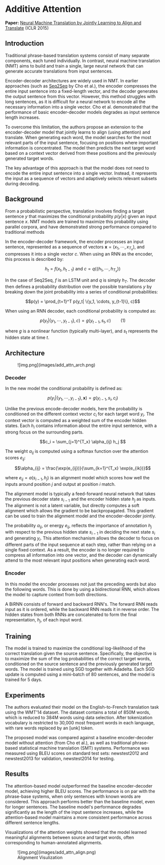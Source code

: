 # Additive Attention

**Paper:** [Neural Machine Translation by Jointly Learning to Align and Translate](https://arxiv.org/abs/1409.0473) (ICLR 2015)

## Introduction

Traditional phrase-based translation systems consist of many separate components, each tuned individually. In contrast, neural machine translation (NMT) aims to build and train a single, large neural network that can generate accurate translations from input sentences.

Encoder-decoder architectures are widely used in NMT. In earlier approaches (such as [Seq2Seq](seq2seq.md) by Cho et al.), the encoder compresses the entire input sentence into a fixed-length vector, and the decoder generates the output sentence from this vector. However, this method struggles with long sentences, as it is difficult for a neural network to encode all the necessary information into a single vector. Cho et al. demonstrated that the performance of basic encoder-decoder models degrades as input sentence length increases.

To overcome this limitation, the authors propose an extension to the encoder-decoder model that jointly learns to align (using attention) and translate. When generating each word, the model searches for the most relevant parts of the input sentence, focusing on positions where important information is concentrated. The model then predicts the next target word based on a context vector derived from these positions and the previously generated target words.

The key advantage of this approach is that the model does not need to encode the entire input sentence into a single vector. Instead, it represents the input as a sequence of vectors and adaptively selects relevant subsets during decoding.

## Background

From a probabilistic perspective, translation involves finding a target sentence $y$ that maximizes the conditional probability $p(y|x)$ given an input sentence $x$. NMT models are trained to maximize this probability using parallel corpora, and have demonstrated strong performance compared to traditional methods

In the encoder-decoder framework, the encoder processes an input sentence, represented as a sequence of vectors $\mathbf{x} = (x_1, \cdots, x_{T_x})$, and compresses it into a single vector $c$. When using an RNN as the encoder, this process is described by:

$$ h_t = f(x_t, h_{t-1}) \text{ and } c = q(\{h_1, \cdots, h_{T_x}\}) $$

In the case of Seq2Seq, $f$ is an LSTM unit and $q$ is simply $h_T$. The decoder then defines a probability distribution over the possible translations $y$ by breaking down the joint probability into a series of conditional probabilities:

$$p(y) = \prod_{t=1}^T p(y_t| \{y_1, \cdots, y_{t-1}\}, c)$$

When using an RNN decoder, each conditional probability is computed as:

$$
p(y_t| \{y_1, \cdots, y_{t-1}\}, c) = g(y_{t-1}, s_t, c) \qquad (1)
$$

where $g$ is a nonlinear function (typically multi-layer), and $s_t$ represents the hidden state at time $t$.

## Architecture

<figure markdown="span">
    ![img.png](images/add_attn_arch.png)
</figure>

### Decoder

In the new model the conditional probability is defined as:

$$ p(y_i| \{y_1, \cdots, y_{i-1}\}, \mathbf{x}) = g(y_{i-1}, s_i, c_i) $$

Unlike the previous encode-decoder models, here the probability is conditioned on the different context vector $c_i$ for each target word $y_i$. The context vector is computed as a weighted sum of the encoder hidden states. Each $h_i$ contains information about the entire input sentence, with a strong focus on the surrounding parts.

$$c_i = \sum_{j=1}^{T_x} \alpha_{ij} h_j $$

The weight $\alpha_{ij}$ is computed using a softmax function over the attention scores $e_{ij}$:

$$\alpha_{ij} = \frac{\exp(e_{ij})}{\sum_{k=1}^{T_x} \exp(e_{ik})}$$

where $e_{ij}=a(s_{i-1}, h_j)$ is an alignment model which scores how well the inputs around position $j$ and output at position $i$ match.

The alignment model is typically a feed-forward neural network that takes the previous decoder state $s_{i-1}$ and the encoder hidden state $h_j$ as inputs. The alignment is not a latent variable, but directly computes a soft alignment which allows the gradient to be backpropagated. This gradient can be used to train the alignment model and the encoder-decoder jointly.

The probability $\alpha_{ij}$, or energy $e_{ij}$, reflects the importance of annotation $h_j$ with respect to the previous hidden state $s_{i-1}$ in deciding the next state $s_i$ and generating $y_i$. This attention mechanism allows the decoder to focus on different parts of the input sequence at each step, rather than relying on a single fixed context. As a result, the encoder is no longer required to compress all information into one vector, and the decoder can dynamically attend to the most relevant input positions when generating each word.

### Encoder

In this model the encoder processes not just the preceding words but also the following words. This is done by using a bidirectional RNN, which allows the model to capture context from both directions. 

A BiRNN consists of forward and backward RNN's. The forward RNN reads input as it is ordered, while the backward RNN reads it in reverse order. The hidden states from both RNNs are concatenated to form the final representation, $h_j$, of each input word.

## Training

The model is trained to maximize the conditional log-likelihood of the correct translation given the source sentence. Specifically, the objective is to maximize the sum of the log probabilities of the correct target words, conditioned on the source sentence and the previously generated target words. The model is trained using SGD together with Adadelta. Each SGD update is computed using a mini-batch of 80 sentences, and the model is trained for 5 days.

## Experiments

The authors evaluated their model on the English-to-French translation task using the WMT’14 dataset. The dataset contains a total of 850M words, which is reduced to 384M words using data selection. After tokenization vocabulary is restricted to 30,000 most frequent words in each language, with rare words replaced by an [unk] token.

The proposed model was compared against a baseline encoder-decoder model without attention (from Cho et al.), as well as traditional phrase-based statistical machine translation (SMT) systems. Performance was measured using BLEU scores on standard test sets: newstest2012 and newstest2013 for validation, newstest2014 for testing.

## Results

The attention-based model outperformed the baseline encoder-decoder model, achieving higher BLEU scores. The performance is on par with the phrase-base systems, when only sentences with known words are considered. This approach performs better than the baseline model, even for longer sentences. The baseline model's performance degrades significantly as the length of the input sentence increases, while the attention-based model maintains a more consistent performance across different sentence lengths.


Visualizations of the attention weights showed that the model learned meaningful alignments between source and target words, often corresponding to human-annotated alignments. 

<figure markdown="span">
    ![img.png](images/add_attn_align.png)
    <figcaption>Alignment Visulization</figcaption>
</figure>